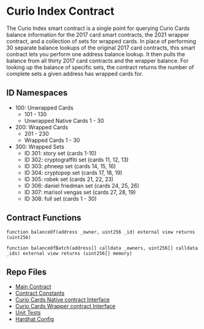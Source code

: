 # Curio Index Contract

The Curio Index smart contract is a single point for querying Curio Cards balance information for the 2017 card smart contracts, the 2021 wrapper contract, and a collection of sets for wrapped cards. In place of performing 30 separate balance lookups of the original 2017 card contracts, this smart contract lets you perform one address balance lookup. It then pulls the balance from all thirty 2017 card contracts and the wrapper balance. For looking up the balance of specific sets, the contract returns the number of complete sets a given address has wrapped cards for.

## ID Namespaces

- 100: Unwrapped Cards
  - 101 - 130
  - Unwrapped Native Cards 1 - 30
- 200: Wrapped Cards
  - 201 - 230
  - Wrapped Cards 1 - 30
- 300: Wrapped Sets
  - ID 301: story set (cards 1-10)
  - ID 302: cryptograffiti set (cards 11, 12, 13)
  - ID 303: phneep set (cards 14, 15, 16)
  - ID 304: cryptopop set (cards 17, 18, 19)
  - ID 305: robek set (cards 21, 22, 23)
  - ID 306: daniel friedman set (cards 24, 25, 26)
  - ID 307: marisol vengas set (cards 27, 28, 19)
  - ID 308: full set (cards 1 - 30)

## Contract Functions

```solidity
function balanceOf(address _owner, uint256 _id) external view returns (uint256)
```

```solidity
function balanceOfBatch(address[] calldata _owners, uint256[] calldata _ids) external view returns (uint256[] memory)
```

## Repo Files
- [Main Contract](contracts/CurioIndex.sol)
- [Contract Constants](contracts/Common.sol)
- [Curio Cards Native contract Interface](contracts/ICurio20.sol)
- [Curio Cards Wrapper contract Interface](contracts/IERC1155.sol)
- [Unit Tests](test/test.js)
- [Hardhat Config](hardhat.config.js)